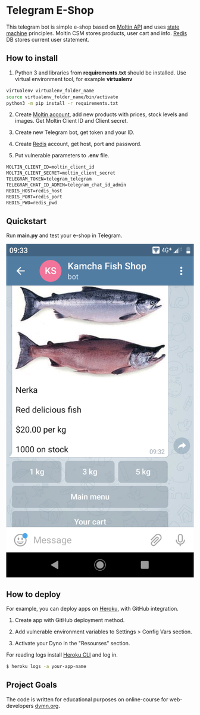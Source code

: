 # Telegram E-Shop

This telegram bot is simple e-shop based on [Moltin API](https://moltin.com) and uses [state machine](https://en.wikipedia.org/wiki/Finite-state_machine) principles. Moltin CSM stores products, user cart and info. [Redis](https://redislabs.com/) DB stores current user statement.


## How to install

1. Python 3 and libraries from **requirements.txt** should be installed. Use virtual environment tool, for example **virtualenv**

```bash
virtualenv virtualenv_folder_name
source virtualenv_folder_name/bin/activate
python3 -m pip install -r requirements.txt
```

2. Create [Moltin account](https://dashboard.moltin.com), add new products with prices, stock levels and images. Get Moltin Client ID and Client secret.

3. Create new Telegram bot, get token and your ID.

4. Create [Redis](https://redislabs.com/) account, get host, port and password.

5. Put vulnerable parameters to **.env** file.

```
MOLTIN_CLIENT_ID=moltin_client_id
MOLTIN_CLIENT_SECRET=moltin_client_secret
TELEGRAM_TOKEN=telegram_telegram
TELEGRAM_CHAT_ID_ADMIN=telegram_chat_id_admin
REDIS_HOST=redis_host
REDIS_PORT=redis_port
REDIS_PWD=redis_pwd
```

## Quickstart

Run **main.py** and test your e-shop in Telegram.

![kamcha-fish-shop screenshot](screenshots/kamcha-fish-shop.png)

## How to deploy

For example, you can deploy apps on [Heroku](https://heroku.com), with
GitHub integration.

1. Create app with GitHub deployment method.

2. Add vulnerable environment variables to Settings > Config Vars section.

3. Activate your Dyno in the "Resourses" section.

For reading logs install [Heroku CLI](https://devcenter.heroku.com/articles/heroku-cli#download-and-install) and log in.

```bash
$ heroku logs -a your-app-name
```

## Project Goals

The code is written for educational purposes on online-course for
web-developers [dvmn.org](https://dvmn.org/).
